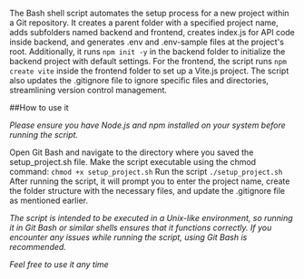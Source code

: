 <!--
Author:Steve
Whatsapp:+254756949393
-->

The Bash shell script automates the setup process for a new project within a Git repository. It creates a parent folder with a specified project name, adds subfolders named backend and frontend, creates index.js for API code inside backend, and generates .env and .env-sample files at the project's root. Additionally, it runs `npm init -y` in the backend folder to initialize the backend project with default settings. For the frontend, the script runs `npm create vite` inside the frontend folder to set up a Vite.js project. The script also updates the .gitignore file to ignore specific files and directories, streamlining version control management.

##How to use it

_Please ensure you have Node.js and npm installed on your system before running the script._

Open Git Bash and navigate to the directory where you saved the setup_project.sh file.
Make the script executable using the chmod command:
`chmod +x setup_project.sh`
Run the script
`./setup_project.sh`
After running the script, it will prompt you to enter the project name, create the folder structure with the necessary files, and update the .gitignore file as mentioned earlier.

_The script is intended to be executed in a Unix-like environment, so running it in Git Bash or similar shells ensures that it functions correctly. If you encounter any issues while running the script, using Git Bash is recommended._

_Feel free to use it any time_
